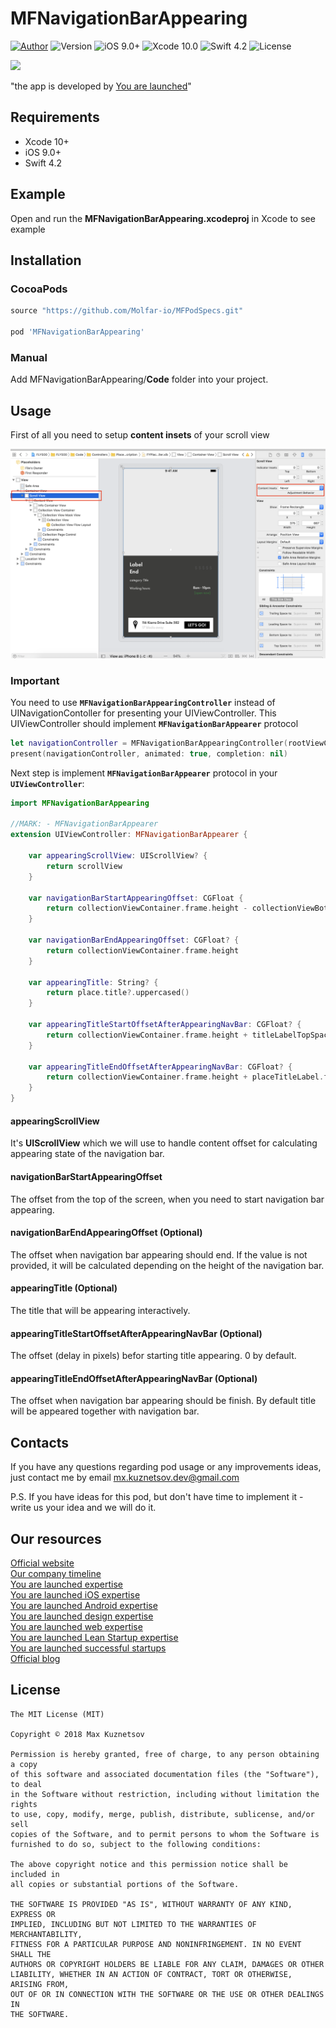 # MFNavigationBarAppearing
[![Author](https://img.shields.io/badge/author-Max_Kuznetsov-orange.svg)](http://urlaunched.com/)
![Version](https://img.shields.io/badge/version-1.0.7-blue.svg)
![iOS 9.0+](https://img.shields.io/badge/iOS-9.0%2B-blue.svg)
![Xcode 10.0](https://img.shields.io/badge/Xcode-10.0-blue.svg)
![Swift 4.2](https://img.shields.io/badge/Swift-4.2-blue.svg)
![License](https://img.shields.io/badge/license-MIT-black.svg)

![](https://github.com/Molfar-io/MFNavigationBarAppearing/blob/master/example_300.gif)

"the app is developed by [You are launched](https://www.urlaunched.com)"

## Requirements
* Xcode 10+
* iOS 9.0+
* Swift 4.2

## Example

Open and run the **MFNavigationBarAppearing.xcodeproj** in Xcode to see example

## Installation

### CocoaPods

``` ruby
source "https://github.com/Molfar-io/MFPodSpecs.git"

pod 'MFNavigationBarAppearing'
```

### Manual

Add MFNavigationBarAppearing/**Code** folder into your project.

## Usage

First of all you need to setup **content insets** of your scroll view 

![Content insets](https://github.com/Molfar-io/MFNavigationBarAppearing/blob/master/content_insets.png)

### Important 
You need to use **`MFNavigationBarAppearingController`** instead of UINavigationContoller for presenting your UIViewController. This UIViewController should implement **`MFNavigationBarAppearer`** protocol

```swift
let navigationController = MFNavigationBarAppearingController(rootViewController: UIViewController<MFNavigationBarAppearer>())
present(navigationController, animated: true, completion: nil)
```

Next step is implement **`MFNavigationBarAppearer`** protocol in your **`UIViewController`**:

```swift
import MFNavigationBarAppearing

//MARK: - MFNavigationBarAppearer
extension UIViewController: MFNavigationBarAppearer {
    
    var appearingScrollView: UIScrollView? {
        return scrollView
    }

    var navigationBarStartAppearingOffset: CGFloat {
        return collectionViewContainer.frame.height - collectionViewBottomSpacing
    }
    
    var navigationBarEndAppearingOffset: CGFloat? {
        return collectionViewContainer.frame.height
    }
    
    var appearingTitle: String? {
        return place.title?.uppercased()
    }
    
    var appearingTitleStartOffsetAfterAppearingNavBar: CGFloat? {
        return collectionViewContainer.frame.height + titleLabelTopSpacing
    }
    
    var appearingTitleEndOffsetAfterAppearingNavBar: CGFloat? {
        return collectionViewContainer.frame.height + placeTitleLabel.frame.height
    }
}
```

#### appearingScrollView
It's **UIScrollView** which we will use to handle content offset for calculating appearing state of the navigation bar.

#### navigationBarStartAppearingOffset
The offset from the top of the screen, when you need to start navigation bar appearing.

#### navigationBarEndAppearingOffset (Optional)
The offset when navigation bar appearing should end. If the value is not provided, it will be calculated depending on the height of the navigation bar.

#### appearingTitle (Optional)
The title that will be appearing interactively.

#### appearingTitleStartOffsetAfterAppearingNavBar (Optional)
The offset (delay in pixels) befor starting title appearing. 0 by default.

#### appearingTitleEndOffsetAfterAppearingNavBar (Optional)
The offset when navigation bar appearing should be finish. By default title will be appeared together with navigation bar.


## Contacts
If you have any questions regarding pod usage or any improvements ideas, just contact me by email mx.kuznetsov.dev@gmail.com

P.S. If you have ideas for this pod, but don't have time to implement it - write us your idea and we will do it.

## Our resources
[Official website](https://www.urlaunched.com)<br>
[Our company timeline](https://www.urlaunched.com/timeline)<br>
[You are launched expertise](https://www.urlaunched.com/expertise)<br>
[You are launched iOS expertise](https://www.urlaunched.com/expertise/mvp/ios)<br>
[You are launched Android expertise](https://www.urlaunched.com/expertise/mvp/android)<br>
[You are launched design expertise](https://www.urlaunched.com/expertise/design)<br>
[You are launched web expertise](https://www.urlaunched.com/expertise/web)<br>
[You are launched Lean Startup expertise](https://www.urlaunched.com/expertise/idea)<br>
[You are launched successful startups](https://www.urlaunched.com/launched)<br>
[Official blog](https://blog.urlaunched.com/)

## License

	The MIT License (MIT)

	Copyright © 2018 Max Kuznetsov

	Permission is hereby granted, free of charge, to any person obtaining a copy
	of this software and associated documentation files (the "Software"), to deal
	in the Software without restriction, including without limitation the rights
	to use, copy, modify, merge, publish, distribute, sublicense, and/or sell
	copies of the Software, and to permit persons to whom the Software is
	furnished to do so, subject to the following conditions:
	
	The above copyright notice and this permission notice shall be included in
	all copies or substantial portions of the Software.
	
	THE SOFTWARE IS PROVIDED "AS IS", WITHOUT WARRANTY OF ANY KIND, EXPRESS OR
	IMPLIED, INCLUDING BUT NOT LIMITED TO THE WARRANTIES OF MERCHANTABILITY,
	FITNESS FOR A PARTICULAR PURPOSE AND NONINFRINGEMENT. IN NO EVENT SHALL THE
	AUTHORS OR COPYRIGHT HOLDERS BE LIABLE FOR ANY CLAIM, DAMAGES OR OTHER
	LIABILITY, WHETHER IN AN ACTION OF CONTRACT, TORT OR OTHERWISE, ARISING FROM,
	OUT OF OR IN CONNECTION WITH THE SOFTWARE OR THE USE OR OTHER DEALINGS IN
	THE SOFTWARE.

